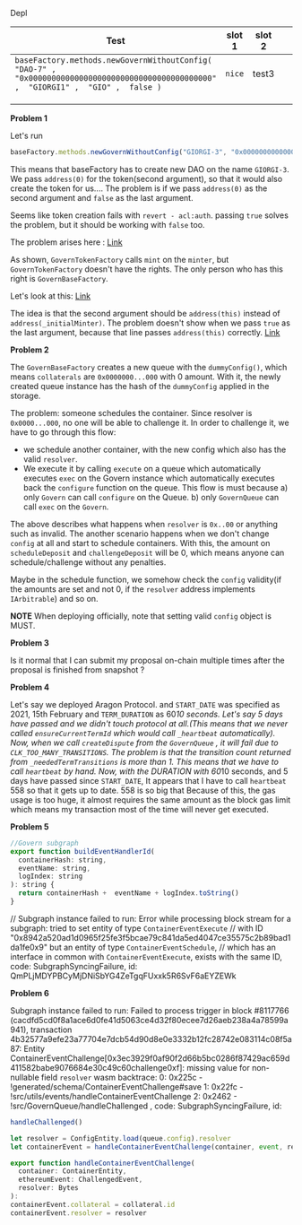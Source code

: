 Depl



| Test                                                                                                                                   | slot 1 | slot 2 |   |   |   |   |   |   |
|----------------------------------------------------------------------------------------------------------------------------------------|--------|--------|---|---|---|---|---|---|
| `baseFactory.methods.newGovernWithoutConfig( "DAO-7" ,  "0x0000000000000000000000000000000000000000" ,  "GIORGI1" ,  "GIO" ,  false )` | `nice` | test3  |   |   |   |   |   |   |
|                                                                                                                                        |        |        |   |   |   |   |   |   |
|                                                                                                                                        |        |        |   |   |   |   |   |   |
|                                                                                                                                        |        |        |   |   |   |   |   |   |



















**Problem 1**

Let's run 

```js
baseFactory.methods.newGovernWithoutConfig("GIORGI-3", "0x0000000000000000000000000000000000000000", "GIORGI1", "GIO", false).send({
```
This means that baseFactory has to create new DAO on the name `GIORGI-3`. We pass `address(0)` for the token(second argument), so that it would also create
the token for us.... The problem is if we pass `address(0)` as the second argument and `false` as the last argument.

Seems like token creation fails with `revert - acl:auth`.  passing `true` solves the problem, but it should be working with `false` too. 

The problem arises here : [Link](https://github.com/aragon/govern/blob/5c0293fda66c188b971f96de0666b6309e379c78/packages/govern-token/contracts/GovernTokenFactory.sol#L58)

As shown, `GovernTokenFactory` calls `mint` on the `minter`, but `GovernTokenFactory` doesn't have the rights. The only person who has this right
is `GovernBaseFactory`. 

Let's look at this: [Link](https://github.com/aragon/govern/blob/5c0293fda66c188b971f96de0666b6309e379c78/packages/govern-token/contracts/GovernTokenFactory.sol#L105)

The idea is that the second argument should be `address(this)` instead of `address(_initialMinter)`. The problem doesn't show when we pass `true` as the last
argument, because that line passes `address(this)` correctly. [Link](https://github.com/aragon/govern/blob/5c0293fda66c188b971f96de0666b6309e379c78/packages/govern-token/contracts/GovernTokenFactory.sol#L52)


**Problem 2**

The `GovernBaseFactory` creates a new queue with the `dummyConfig()`, which means `collaterals` are `0x0000000...000` with 0 amount. With it, the newly created
queue instance has the hash of the `dummyConfig` applied in the storage. 

The problem: someone schedules the container. Since resolver is `0x0000...000`,  no one will be able to challenge it. In order to challenge it, we have to
go through this flow: 

   * we schedule another container, with the new config which also has the valid `resolver`.
   * We execute it by calling `execute` on a queue which automatically executes `exec` on the Govern instance which automatically executes back the `configure` function on the queue. This flow is must because a) only `Govern` can call `configure` on the Queue. b) only `GovernQueue` can call `exec` on the `Govern`.

The above describes what happens when `resolver` is `0x..00` or anything such as invalid. The another scenario happens when we don't change `config` at all
and start to schedule containers. With this, the amount on `scheduleDeposit` and `challengeDeposit` will be 0, which means anyone can schedule/challenge
without any penalties.


Maybe in the schedule function, we somehow check the `config` validity(if the amounts are set and not 0,  if the `resolver` address implements `IArbitrable`) 
and so on.

**NOTE** When deploying officially, note that setting valid `config` object is MUST.


**Problem 3**

Is it normal that I can submit my proposal on-chain multiple times after the proposal is finished from snapshot ?

**Problem 4** 

Let's say we deployed Aragon Protocol. and `START_DATE` was specified as 2021, 15th February and `TERM_DURATION` as 60*10 seconds. Let's say 5 days have passed and we didn't touch protocol at all.(This means that we never called `ensureCurrentTermId` which would call `_heartbeat` automatically). Now, when we call `createDispute` from the `GovernQueue` , it will fail due to `CLK_TOO_MANY_TRANSITIONS`. The problem is that the transition count returned from `_neededTermTransitions` is more than 1. This means that we have to call `heartbeat` by hand. Now, with the DURATION with 60*10 seconds, and 5 days have passed since `START_DATE`,  It appears that I have to call `heartbeat` 558 so that it gets up to date. 558 is so big that Because of this, the gas usage is too huge, it almost requires the same amount as the block gas limit which means my transaction most of the time will never get executed.


**Problem 5**

```js
//Govern subgraph
export function buildEventHandlerId(
  containerHash: string,
  eventName: string,
  logIndex: string
): string {
  return containerHash +  eventName + logIndex.toString()
}
```


// Subgraph instance failed to run: Error while processing block stream for a subgraph: tried to set entity of type `ContainerEventExecute` 
// with ID "0x8942a520ad1d0965f25fe3f5bcae79c841da5ed4047ce35575c2b89bad1da1fe0x9" but an entity of type `ContainerEventSchedule`, 
// which has an interface in common with `ContainerEventExecute`, exists with the same ID, code: SubgraphSyncingFailure, id: QmPLjMDYPBCyMjDNiSbYG4ZeTgqFUxxk5R6SvF6aEYZEWk


**Problem 6**

Subgraph instance failed to run: Failed to process trigger in block #8117766 (cacdfd5cd0f8a1ace6d0fe41d5063ce4d32f80ecee7d26aeb238a4a78599a941), transaction 4b32577a9efe23a77704e7dcb54d90d8e0e3332b12fc28742e083114c08f5a87: Entity ContainerEventChallenge[0x3ec3929f0af90f2d66b5bc0286f87429ac659d411582babe9076684e30c49c60challenge0xf]: missing value for non-nullable field `resolver` wasm backtrace: 0: 0x225c - <unknown>!generated/schema/ContainerEventChallenge#save 1: 0x22fc - <unknown>!src/utils/events/handleContainerEventChallenge 2: 0x2462 - <unknown>!src/GovernQueue/handleChallenged , code: SubgraphSyncingFailure, id:
  
```js
handleChallenged() 

let resolver = ConfigEntity.load(queue.config).resolver
let containerEvent = handleContainerEventChallenge(container, event, resolver)

export function handleContainerEventChallenge(
  container: ContainerEntity,
  ethereumEvent: ChallengedEvent,
  resolver: Bytes
):
containerEvent.collateral = collateral.id
containerEvent.resolver = resolver
```

